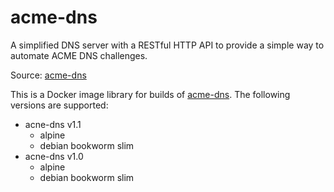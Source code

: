 # acme-dns

A simplified DNS server with a RESTful HTTP API to provide a simple way to automate ACME DNS challenges.

Source: [acme-dns](https://github.com/joohoi/acme-dns)

This is a Docker image library for builds of [acme-dns](https://github.com/joohoi/acme-dns).  The following versions are supported:

* acne-dns v1.1
  * alpine
  * debian bookworm slim
* acne-dns v1.0
  * alpine
  * debian bookworm slim
